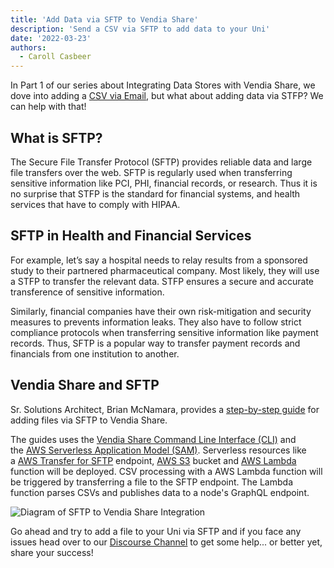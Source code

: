 ```yaml
---
title: 'Add Data via SFTP to Vendia Share'
description: 'Send a CSV via SFTP to add data to your Uni'
date: '2022-03-23'
authors:
  - Caroll Casbeer
---
```


In Part 1 of our series about Integrating Data Stores with Vendia Share, we dove into adding a [CSV via Email](https://www.vendia.com/blog/add-csv-to-vendia-share), but what about adding data via STFP? We can help with that!

## What is SFTP?

The Secure File Transfer Protocol (SFTP) provides reliable data and large file transfers over the web. SFTP is regularly used when transferring sensitive information like PCI, PHI, financial records, or research. Thus it is no surprise that STFP is the standard for financial systems, and health services that have to comply with HIPAA.

## SFTP in Health and Financial Services

For example, let’s say a hospital needs to relay results from a sponsored study to their partnered pharmaceutical company. Most likely, they will use a STFP to transfer the relevant data. STFP ensures a secure and accurate transference of sensitive information.

Similarly, financial companies have their own risk-mitigation and security measures to prevents information leaks. They also have to follow strict compliance protocols when transferring sensitive information like payment records. Thus, SFTP is a popular way to transfer payment records and financials from one institution to another.

## Vendia Share and SFTP

Sr. Solutions Architect, Brian McNamara, provides a [step-by-step guide](https://github.com/vendia/examples/tree/main/integrations/files/sftp-to-share) for adding files via SFTP to Vendia Share.

The guides uses the [Vendia Share Command Line Interface (CLI)](https://vendia.com/docs/share/cli) and the [AWS Serverless Application Model (SAM)](https://docs.aws.amazon.com/serverless-application-model/latest/developerguide/what-is-sam.html). Serverless resources like a [AWS Transfer for SFTP](https://aws.amazon.com/aws-transfer-family/) endpoint, [AWS S3](https://aws.amazon.com/s3/) bucket and [AWS Lambda](https://aws.amazon.com/lambda/) function will be deployed. CSV processing with a AWS Lambda function will be triggered by transferring a file to the SFTP endpoint. The Lambda function parses CSVs and publishes data to a node's GraphQL endpoint.

![Diagram of SFTP to Vendia Share Integration](https://d24nhiikxn5jns.cloudfront.net/optimized/user-images.githubusercontent.com..113389580..192360015-4de95582-d3fb-46db-9679-f5b0c6091880.png)

Go ahead and try to add a file to your Uni via SFTP and if you face any issues head over to our [Discourse Channel](https://community.vendia.net) to get some help... or better yet, share your success!
